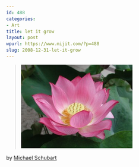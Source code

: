 ```yaml
---
id: 488
categories:
- Art
title: let it grow
layout: post
wpurl: https://www.mijit.com/?p=488
slug: 2008-12-31-let-it-grow
---
```

<blockquote><a href="https://www.schubart.net/archives/2004/07/31/lotus-flower"><img src="/images/2008/12/lotusflower-300x225.jpg" alt="" title="lotusflower" width="300" height="225" class="alignnone size-medium wp-image-489" /></a></blockquote>
by <a href="https://www.schubart.net/archives/2004/07/31/lotus-flower">Michael Schubart</a>
